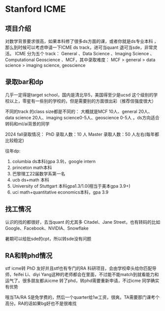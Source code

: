 # Stanford ICME

## 项目介绍
对数学背景要求很高，如果本科修了很多ds方面的课，或者你就是ds专业本科
，那么到时候可以考虑申请一下ICME ds track，进可当quant 退可当sde，非常灵活。 ICME 分为五个 track：
General 、Data Science
、Imaging Science
、Computational Geoscience
、MCF，其中录取难度： MCF > general > data science > imaging science, geoscience


## 录取bar和dp
几乎一定得是target school，国内是清北华5，美国得至少是ucsd 这个级别的学校以上，零星有一些别的学校的，但是需要别的方面很出彩（推荐信强度很大）

不同的track 的class size都是不同的：
大概就是MCF 10人、general 20人、data science 20人、imaging science0-5人、geoscience 0-5人
。ds方向适合转码和ml/ai背景的同学


2024 fall录取情况： PhD 录取人数：10 人
Master 录取人数：50 人左右(每年都比较稳定)

往年dp: 
1. columbia ds本科(gpa 3.9)，google  intern
2. princeton math本科
3. 巴黎理工22届数学系第一名
4. ucb ds+math 本科
5. University of Stuttgart 本科gpa1.3/1.0(相当于美本gpa 3.9+)
6. uci math+quantitative economics本科，gpa 3.9


## 找工情况
认识的找的都很好，去当quant 的尤其多 Citadel、Jane Street，也有转码的比如
Google、Facebook、NVIDIA、Snowflake

暑期可以给批sde的cpt，所以转sde没有问题

## RA和转phd情况
 stf icme转 PhD 友好并且stf也有专门的RA 科研项目，会由学校牵头给你匹配导师，feifei Li、diyi Yang这种的老师都会在里面，不过能不能match到就看能力和运气了。很多朋友都从icme 转了phd，转phd需要重新申请，不过icme 同学确实
有优势

哦当TA/RA S是免学费的，然后一个quarter给1w工资，很爽。TA需要那门课考个高分。RA的话如果bg好也不是很难找
